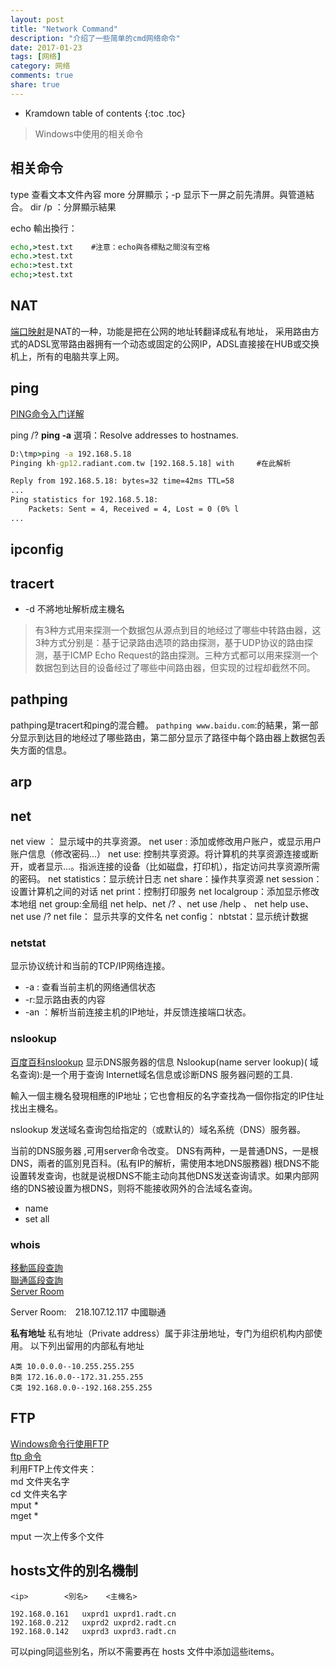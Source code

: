 ```yaml
---
layout: post
title: "Network Command"
description: "介绍了一些简单的cmd网络命令"
date: 2017-01-23
tags: [网络]
category: 网络
comments: true
share: true
---
```




* Kramdown table of contents
{:toc .toc}


> Windows中使用的相关命令

## 相关命令

type 查看文本文件內容
more 分屏顯示；-p 显示下一屏之前先清屏。與管道結合。
dir /p ：分屏顯示結果

echo 輸出換行：
```cmd
echo,>test.txt    #注意：echo與各標點之間沒有空格
echo.>test.txt
echo:>test.txt
echo;>test.txt
```


## NAT
[端口映射](http://baike.baidu.com/view/765.htm)是NAT的一种，功能是把在公网的地址转翻译成私有地址， 采用路由方式的ADSL宽带路由器拥有一个动态或固定的公网IP，ADSL直接接在HUB或交换机上，所有的电脑共享上网。



## ping
[PING命令入门详解](http://www.linkwan.com/gb/tech/htm/928.htm)

ping /?
**ping -a** 選項：Resolve addresses to hostnames.

```cmd
D:\tmp>ping -a 192.168.5.18
Pinging kh-gp12.radiant.com.tw [192.168.5.18] with     #在此解析

Reply from 192.168.5.18: bytes=32 time=42ms TTL=58
...
Ping statistics for 192.168.5.18:
    Packets: Sent = 4, Received = 4, Lost = 0 (0% l
...
```


## ipconfig


## tracert

- -d 不將地址解析成主機名


> 有3种方式用来探测一个数据包从源点到目的地经过了哪些中转路由器，这3种方式分别是：基于记录路由选项的路由探测，基于UDP协议的路由探测，基于ICMP Echo Request的路由探测。三种方式都可以用来探测一个数据包到达目的设备经过了哪些中间路由器，但实现的过程却截然不同。



## pathping
pathping是tracert和ping的混合體。
`pathping www.baidu.com`:的結果，第一部分显示到达目的地经过了哪些路由，第二部分显示了路径中每个路由器上数据包丢失方面的信息。


## arp


## net
net view ： 显示域中的共享资源。
net user : 添加或修改用户账户，或显示用户账户信息（修改密码...）
net use: 控制共享资源。将计算机的共享资源连接或断开，或者显示...。指派连接的设备（比如磁盘，打印机），指定访问共享资源所需的密码。
net statistics：显示统计日志
net share：操作共享资源
net session：设置计算机之间的对话
net print：控制打印服务
net localgroup：添加显示修改本地组
net group:全局组
net help、net /? 、net use /help 、 net help use、net use /?
net file： 显示共享的文件名
net config：
nbtstat：显示统计数据



### netstat
显示协议统计和当前的TCP/IP网络连接。

- -a : 查看当前主机的网络通信状态
- -r:显示路由表的内容
- -an ：解析当前连接主机的IP地址，并反馈连接端口状态。

### nslookup
[百度百科nslookup](http://baike.baidu.com/item/nslookup)
显示DNS服务器的信息
Nslookup(name server lookup)( 域名查询):是一个用于查询 Internet域名信息或诊断DNS 服务器问题的工具.

輸入一個主機名發現相應的IP地址；它也會相反的名字查找為一個你指定的IP住址找出主機名。

nslookup 发送域名查询包给指定的（或默认的）域名系统（DNS）服务器。

当前的DNS服务器 ,可用server命令改变。
DNS有两种，一是普通DNS，一是根DNS，兩者的區別見百科。(私有IP的解析，需使用本地DNS服務器)
根DNS不能设置转发查询，也就是说根DNS不能主动向其他DNS发送查询请求。如果内部网络的DNS被设置为根DNS，则将不能接收网外的合法域名查询。
- name 
- set all




### whois
[移動區段查詢](http://ipwhois.cnnic.cn/bns/query/Query/ipwhoisQuery.do?queryOption=ipv4&txtquery=183.233.129.111&x=40&y=15 )   
[聯通區段查詢](http://ipwhois.cnnic.cn/bns/query/Query/ipwhoisQuery.do?queryOption=ipv4&txtquery=58.249.122.107&x=29&y=15)   
[Server Room]()

Server Room:　218.107.12.117  中國聯通



**私有地址**
私有地址（Private address）属于非注册地址，专门为组织机构内部使用。
以下列出留用的内部私有地址
```
A类 10.0.0.0--10.255.255.255
B类 172.16.0.0--172.31.255.255
C类 192.168.0.0--192.168.255.255
```





## FTP
[Windows命令行使用FTP](http://www.cnblogs.com/whseay/p/3456038.html)   
[ftp 命令](http://www.ibm.com/support/knowledgecenter/zh/ssw_aix_71/com.ibm.aix.cmds2/ftp.htm)   
利用FTP上传文件夹：   
md 文件夹名字   
cd 文件夹名字   
mput *   
mget *    

mput 一次上传多个文件  





## hosts文件的別名機制

```
<ip>		<別名> 	<主機名>

192.168.0.161   uxprd1 uxprd1.radt.cn
192.168.0.212   uxprd2 uxprd2.radt.cn
192.168.0.142   uxprd3 uxprd3.radt.cn
```
可以ping同這些別名，所以不需要再在 hosts 文件中添加這些items。




